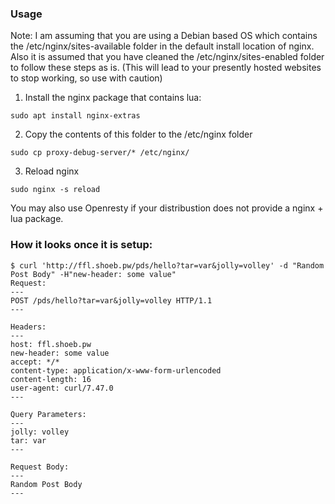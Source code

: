 ### Usage

Note: I am assuming that you are using a Debian based OS which contains the /etc/nginx/sites-available folder in the default install location of nginx. Also it is assumed that you have cleaned the /etc/nginx/sites-enabled folder to follow these steps as is. (This will lead to your presently hosted websites to stop working, so use with caution)

1. Install the nginx package that contains lua:
```
sudo apt install nginx-extras
```
2. Copy the contents of this folder to the /etc/nginx folder
```
sudo cp proxy-debug-server/* /etc/nginx/
```
3. Reload nginx
```
sudo nginx -s reload
```


You may also use Openresty if your distribustion does not provide a nginx + lua package.

### How it looks once it is setup:
```
$ curl 'http://ffl.shoeb.pw/pds/hello?tar=var&jolly=volley' -d "Random Post Body" -H"new-header: some value"
Request:
---
POST /pds/hello?tar=var&jolly=volley HTTP/1.1
---

Headers:
---
host: ffl.shoeb.pw
new-header: some value
accept: */*
content-type: application/x-www-form-urlencoded
content-length: 16
user-agent: curl/7.47.0
---

Query Parameters:
---
jolly: volley
tar: var
---

Request Body:
---
Random Post Body
---
```